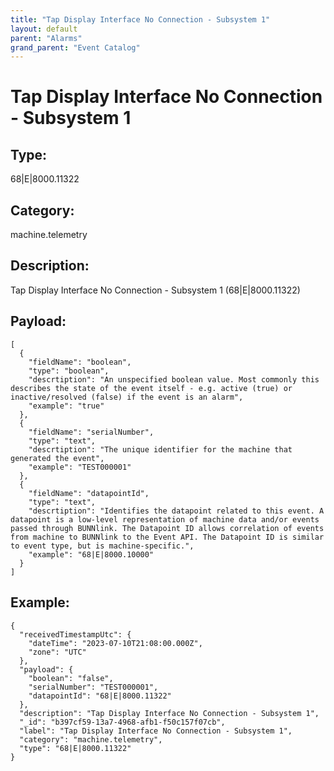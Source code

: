 ```yaml
---
title: "Tap Display Interface No Connection - Subsystem 1"
layout: default
parent: "Alarms"
grand_parent: "Event Catalog"
---
```


# Tap Display Interface No Connection - Subsystem 1

## Type:

68|E|8000.11322

## Category:

machine.telemetry

## Description: 

Tap Display Interface No Connection - Subsystem 1 (68|E|8000.11322)

## Payload:

```
[
  {
    "fieldName": "boolean",
    "type": "boolean",
    "descrtiption": "An unspecified boolean value. Most commonly this describes the state of the event itself - e.g. active (true) or inactive/resolved (false) if the event is an alarm",
    "example": "true"
  },
  {
    "fieldName": "serialNumber",
    "type": "text",
    "descrtiption": "The unique identifier for the machine that generated the event",
    "example": "TEST000001"
  },
  {
    "fieldName": "datapointId",
    "type": "text",
    "descrtiption": "Identifies the datapoint related to this event. A datapoint is a low-level representation of machine data and/or events passed through BUNNlink. The Datapoint ID allows correlation of events from machine to BUNNlink to the Event API. The Datapoint ID is similar to event type, but is machine-specific.",
    "example": "68|E|8000.10000"
  }
]
```

## Example:

```
{
  "receivedTimestampUtc": {
    "dateTime": "2023-07-10T21:08:00.000Z",
    "zone": "UTC"
  },
  "payload": {
    "boolean": "false",
    "serialNumber": "TEST000001",
    "datapointId": "68|E|8000.11322"
  },
  "description": "Tap Display Interface No Connection - Subsystem 1",
  "_id": "b397cf59-13a7-4968-afb1-f50c157f07cb",
  "label": "Tap Display Interface No Connection - Subsystem 1",
  "category": "machine.telemetry",
  "type": "68|E|8000.11322"
}
```
